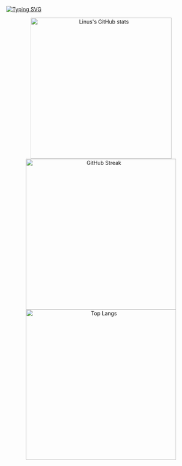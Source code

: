 [![Typing SVG](https://readme-typing-svg.demolab.com?font=Fira+Code&weight=900&size=22&duration=3500&color=8C79F7&width=435&lines=Hi%2C+I'm+Linus%2C+an+apprentice;+as+a+Software+Developer;at+Helvetia+Insurances)](https://git.io/typing-svg)
<!--
**Linussl/Linussl** is a ✨ _special_ ✨ repository because its `README.md` (this file) appears on your GitHub profile.

Here are some ideas to get you started:

- 🔭 I’m currently working on ...
- 🌱 I’m currently learning ...
- 👯 I’m looking to collaborate on ...
- 🤔 I’m looking for help with ...
- 💬 Ask me about ...
- 📫 How to reach me: ...
- 😄 Pronouns: ...
- ⚡ Fun fact: ...
-->
<p align="center">
  <img src="https://github-readme-stats.vercel.app/api?username=Linussl&show_icons=true&theme=tokyonight" alt="Linus's GitHub stats" width="375"/>
   <img src="https://streak-stats.demolab.com?user=Linussl&theme=tokyonight&border_radius=5&exclude_days=Sun%2CMon" alt="GitHub Streak" width="400"/>
  <img src="https://github-readme-stats.vercel.app/api/top-langs/?username=Linussl&layout=donut&theme=tokyonight" alt="Top Langs" width="400"/> <!-- Smaller width -->
</p>


